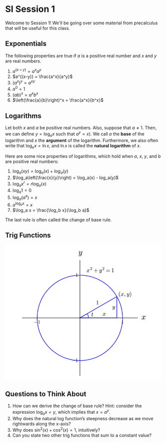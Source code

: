 # SI Session 1

Welcome to Session 1! We'll be going over some material from precalculus that will be useful for this class. 

## Exponentials

The following properties are true if $a$ is a positive real number and $x$ and $y$ are real numbers.
1. $a^{(x+y)} = a^xa^y$
2. $a^{(x-y)} = \frac{a^x}{a^y}$
3. $(a^x)^y = a^{xy}$
4. $a^0 = 1$
5. $(ab)^x = a^xb^x$
6. $\left(\frac{a}{b}\right)^x = \frac{a^x}{b^x}$

## Logarithms

Let both $x$ and $a$ be positive real numbers. Also, suppose that $a \neq 1$. Then, we can define $y = \log_ax$ such that $a^y = x$). We call $a$ the **base** of the logarithm and $x$ the **argument** of the logarithm. Furthermore, we also often write that $\log_ex = \ln x$, and $\ln x$ is called the **natural logarithm** of $x$.

Here are some nice properties of logarithms, which hold when $a$, $x$, $y$, and $b$ are positive real numbers:
1. $\log_a(xy) = \log_a(x) + log_a(y)$
2. $\log_a\left(\frac{x}{y}\right) = \log_a(x) - log_a(y)$
3. $\log_a x^r = r\log_a(x)$
4. $\log_a 1 = 0$
5. $\log_a\left(a^x\right) = x$
6. $a^{\log_a x} = x$
7. $\log_a x = \frac{\log_b x}{\log_b a}$

The last rule is often called the change of base rule.

## Trig Functions
![Image](../../images/ucsd-si/interview/unitcircle.png)

## Questions to Think About
1. How can we derive the change of base rule? Hint: consider the expression $\log_a x = y$, which implies that $x = a^y$.
2. Why does the natural log function’s steepness decrease as we move rightwards along the x-axis?
3. Why does $\sin^2(x) + \cos^2(x) = 1$, intuitively?
4. Can you state two other trig functions that sum to a constant value?
